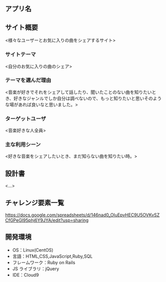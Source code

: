 ## アプリ名

<Music garden>
  
## サイト概要

<様々なユーザーとお気に入りの曲をシェアするサイト>

### サイトテーマ

<自分のお気に入りの曲のシェア>

### テーマを選んだ理由

<音楽が好きでそれをシェアして話したり、聞いたことのない曲を知りたいとき、好きなジャンルでしか自分は調べないので、もっと知りたいと思いそのような場があれば良いなと思いました。>

### ターゲットユーザ

<音楽好きな人全員>

### 主な利用シーン

<好きな音楽をシェアしたいとき、まだ知らない曲を知りたい時。>

## 設計書

<...>

## チャレンジ要素一覧

<https://docs.google.com/spreadsheets/d/146nad0_OluEpvHEC9U5OVKvSZCfGPeGI95phj6Y9JYA/edit?usp=sharing>

## 開発環境

- OS：Linux(CentOS)
- 言語：HTML,CSS,JavaScript,Ruby,SQL
- フレームワーク：Ruby on Rails
- JS ライブラリ：jQuery
- IDE：Cloud9
